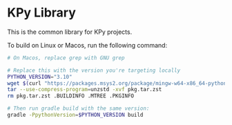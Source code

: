 # KPy Library

This is the common library for KPy projects.

To build on Linux or Macos, run the following command:

```bash
# On Macos, replace grep with GNU grep

# Replace this with the version you're targeting locally
PYTHON_VERSION="3.10"
wget $(curl "https://packages.msys2.org/package/mingw-w64-x86_64-python$PYTHON_VERSION?repo=mingw64" | grep -Po "(?<=>)https://mirror.msys2.org/.+?.zst") -O pkg.tar.zst
tar --use-compress-program=unzstd -xvf pkg.tar.zst
rm pkg.tar.zst .BUILDINFO .MTREE .PKGINFO

# Then run gradle build with the same version:
gradle -PpythonVersion=$PYTHON_VERSION build
```
